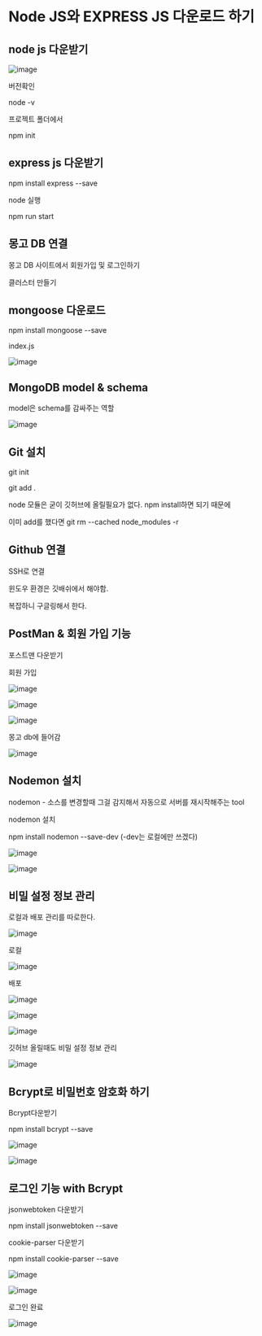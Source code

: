# Node JS와 EXPRESS JS 다운로드 하기

## node js 다운받기

![image](https://github.com/user-attachments/assets/34914e95-0fc2-4024-a2e2-1aa9d99b1ced)

버전확인

node -v

프로젝트 폴더에서

npm init

## express js 다운받기

npm install express --save

node 실행

npm run start

## 몽고 DB 연결

몽고 DB 사이트에서 회원가입 및 로그인하기

클러스터 만들기

## mongoose 다운로드

npm install mongoose --save

index.js

![image](https://github.com/user-attachments/assets/cb6a04e8-bbad-4138-838a-83ea3cd73fbe)

## MongoDB model & schema

model은 schema를 감싸주는 역할

![image](https://github.com/user-attachments/assets/8994d6fa-ba0a-49f3-970d-3f518e6774b4)

## Git 설치

git init

git add .

node 모듈은 굳이 깃허브에 올릴필요가 없다. npm install하면 되기 때문에

이미 add를 했다면 git rm --cached node_modules -r

## Github 연결

SSH로 연결

윈도우 환경은 깃배쉬에서 해야함.

복잡하니 구글링해서 한다.

## PostMan & 회원 가입 기능

포스트맨 다운받기

회원 가입 

![image](https://github.com/user-attachments/assets/41044612-f0d4-4199-b42e-689c44477baa)

![image](https://github.com/user-attachments/assets/fb0e9a96-f9d7-410c-a5c1-24caad2b3603)

![image](https://github.com/user-attachments/assets/c690e4de-0c82-426a-8bf4-96b45ca8700c)

몽고 db에 들어감

![image](https://github.com/user-attachments/assets/9fe7d171-7feb-418a-be7e-dec8b1d41079)


## Nodemon 설치

nodemon - 소스를 변경할때 그걸 감지해서 자동으로 서버를 재시작해주는 tool

nodemon 설치

npm install nodemon --save-dev (-dev는 로컬에만 쓰겠다)

![image](https://github.com/user-attachments/assets/05e13435-2522-41e9-9200-b2207c5ccdb2)

![image](https://github.com/user-attachments/assets/3c7d4dfe-a12f-4edc-9682-743124be7efa)

## 비밀 설정 정보 관리

로컬과 배포 관리를 따로한다.

![image](https://github.com/user-attachments/assets/9ba17878-2b48-4a96-bf58-51f742c0c55d)

로컬

![image](https://github.com/user-attachments/assets/cc39f298-b82f-420f-905f-b3f129f30bac)

배포

![image](https://github.com/user-attachments/assets/ff3b90f6-041d-4ded-af16-c38b3d2d10bb)


![image](https://github.com/user-attachments/assets/b28780d9-c446-4c8c-994e-eebcaf9d4178)

![image](https://github.com/user-attachments/assets/6ea657be-a0aa-41f8-a289-ac91dbea5be6)

깃허브 올릴때도 비밀 설정 정보 관리

![image](https://github.com/user-attachments/assets/c407c17e-472e-413f-a9de-c31e0f05c552)

## Bcrypt로 비밀번호 암호화 하기

Bcrypt다운받기

npm install bcrypt --save

![image](https://github.com/user-attachments/assets/31905b35-a9f0-4eaf-adb7-efc22d60b28f)

![image](https://github.com/user-attachments/assets/6ce3c7ed-3869-4d89-94e9-a855ad917d07)

## 로그인 기능 with Bcrypt

jsonwebtoken 다운받기

npm install jsonwebtoken --save

cookie-parser 다운받기

npm install cookie-parser --save

![image](https://github.com/user-attachments/assets/fe781f18-5eaf-4890-809c-05a75cb14ccd)

![image](https://github.com/user-attachments/assets/02293001-6771-4e71-a8f4-b19149618467)


로그인 완료

![image](https://github.com/user-attachments/assets/590478b1-0d35-4e65-ae0b-f74d59212fb8)
